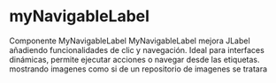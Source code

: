 # myNavigableLabel
Componente MyNavigableLabel MyNavigableLabel mejora JLabel añadiendo funcionalidades de clic y navegación. Ideal para interfaces dinámicas, permite ejecutar acciones o navegar desde las etiquetas. mostrando imagenes como si de un repositorio de imagenes se tratara
